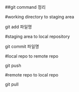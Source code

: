 ##git command 정리

#working directory to staging area

git add 파일명

#staging area to local repository

git commit 파일명

#local repo to remote repo

git push

#remote repo to local repo

git pull
